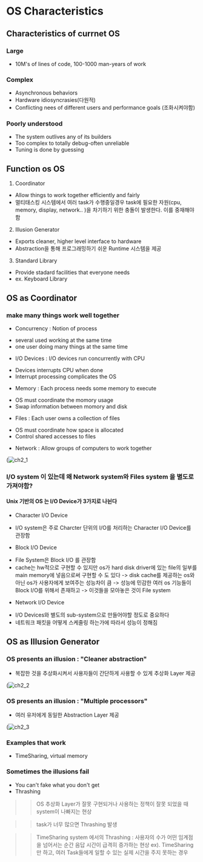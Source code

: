 # OS Characteristics
## Characteristics of currnet OS

### Large
- 10M's of lines of code, 100-1000 man-years of work

### Complex
- Asynchronous behaviors
- Hardware idiosyncrasies(다원적)
- Conflicting nees of different users and performance goals (조화시켜야함)

### Poorly understood
- The system outlives any of its builders
- Too complex to totally debug-often unreliable
- Tuning is done by guessing


## Function os OS
1. Coordinator
 - Allow things to work together efficiently and fairly
 - 멀티태스킹 시스템에서 여러 task가 수행중일경우 
   task에 필요한 자원(cpu, memory, display, network.. )을 차기하기 위한 충돌이 발생한다. 이를 중재해야함

2. Illusion Generator
 - Exports cleaner, higher level interface to hardware
 - Abstraction을 통해 프로그래밍하기 쉬운 Runtime 시스템을 제공
 
3. Standard Library
 - Provide stadard facilities that everyone needs
 - ex. Keyboard Library
 
 
## OS as Coordinator
### make many things work well together
- Concurrency : Notion of process
 + several used working at the same time
 + one user doing many things at the same time
  
- I/O Devices : I/O devices run concurrently with CPU
 + Devices interrupts CPU when done
 + Interrupt processing complicates the OS

- Memory : Each process needs some memory to execute
 + OS must coordinate the momory usage
 + Swap information between momory and disk
 
- Files : Each user owns a collection of files
 + OS must coordinate how space is allocated
 + Control shared accesses to files

- Network : Allow groups of computers to work together

(![ch2_1](C:\Programming\OperatingSystem\pic\ch2_1.JPG)
 
 
### I/O system 이 있는데 왜 Network system와 Files system 을 별도로 가져야함?
#### Unix 기반의 OS 는 I/O Device가 3가지로 나뉜다

- Character I/O Device
 + I/O system은 주로 Charcter 단위의 I/O를 처리하는 Character I/O Device를 관장함

- Block I/O Device
 + File System은 Block I/O 를 관장함
 + cache는 hw적으로 구현할 수 있지만 os가 hard disk driver에 있는 file의 일부를
   main memory에 넣음으로써 구현할 수 도 있다
   -> disk cache를 제공하는 os와 아닌 os가 사용자에게 보여주는 성능차이 큼
   -> 성능에 민감한 여러 os 기능들이 Block I/O를 위해서 존재하고 
   -> 이것들을 모아놓은 것이 File system

- Network I/O Device
 + I/O Devices와 별도의 sub-system으로 만들어야할 정도로 중요하다
 + 네트워크 패킷을 어떻게 스케줄링 하는가에 따라서 성능이 정해짐
 

## OS as Illusion Generator
### OS presents an illusion : "Cleaner abstraction"
- 복잡한 것을 추상화시켜서 사용자들이 간단하게 사용할 수 있게 추상화 Layer 제공

(![ch2_2](C:\Programming\OperatingSystem\pic\ch2_2.JPG)

### OS presents an illusion : "Multiple processors"
- 여러 유저에게 동일한 Abstraction Layer 제공

(![ch2_3](C:\Programming\OperatingSystem\pic\ch2_3.JPG)

### Examples that work
- TimeSharing, virtual memory

### Sometimes the illusions fail
- You can't fake what you don't get
- Thrashing 
>> OS 추상화 Layer가 잘못 구현되거나 사용하는 정책이 잘못 되었을 때 system이 나빠지는 현상

>> task가 너무 많으면 Thrashing 발생

>> TimeSharing system 에서의 Thrashing
 : 사용자의 수가 어떤 임계점을 넘어서는 순간 음답 시간이 급격히 증가하는 현상
 ex). TimeSharing만 하고, 여러 Task들에게 일할 수 있는 실제 시간을 주지 못하는 경우
